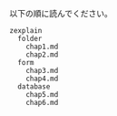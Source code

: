 以下の順に読んでください。
```
zexplain
  folder
    chap1.md
    chap2.md
  form
    chap3.md
    chap4.md
  database
    chap5.md
    chap6.md
```